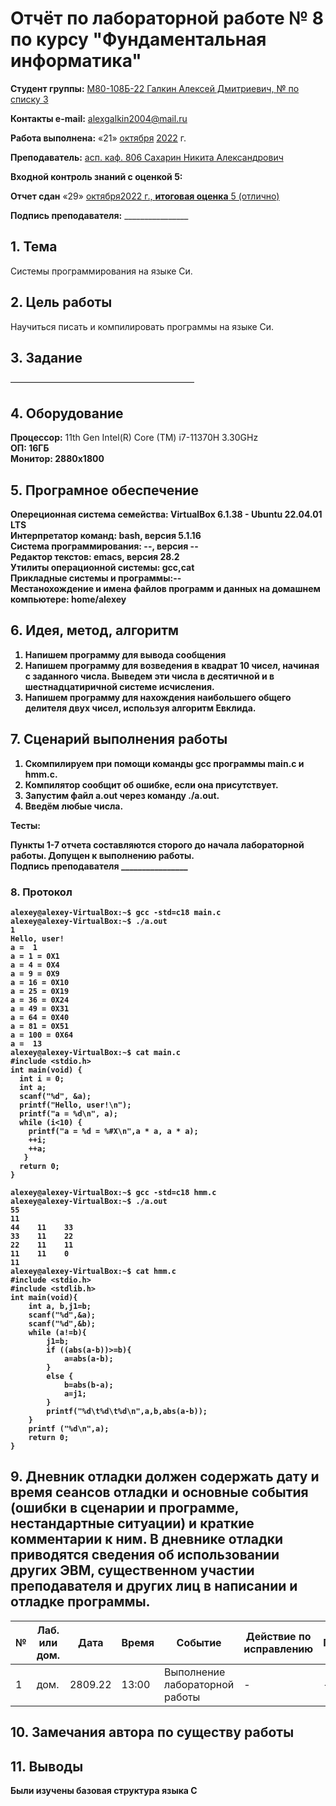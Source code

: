 # **Отчёт по лабораторной работе № 8** по курсу "Фундаментальная информатика"

<b>Студент группы:</b> <ins>М80-108Б-22 Галкин Алексей Дмитриевич, № по списку 3</ins> 

<b>Контакты e-mail:</b> <ins>alexgalkin2004@mail.ru</ins>

<b>Работа выполнена:</b> «21» <ins>октября</ins> <ins>2022</ins> г.

<b>Преподаватель:</b> <ins>асп. каф. 806 Сахарин Никита Александрович</ins>

<b>Входной контроль знаний с оценкой 5:</b> <ins></ins>

<b>Отчет сдан</b> «29» <ins>октября<ins>2022</ins> г., <b>итоговая оценка</b> <ins>5 (отлично)</ins>

<b>Подпись преподавателя:</b> ________________  

## 1. Тема
Системы программирования на языке Си.

## 2. Цель работы
Научиться писать и компилировать программы на языке Си.

## 3. Задание
—————————————————————
  
## 4. Оборудование
<b>Процессор:</b> 11th Gen Intel(R) Core (TM) i7-11370H 3.30GHz<br/>
<b>ОП: 16ГБ <br/>
<b>Монитор: 2880x1800 <br/>
## 5. Програмное обеспечение
<b>Опереционная система семейства: VirtualBox 6.1.38 - Ubuntu 22.04.01 LTS<br/>
<b>Интерпретатор команд:</b> bash, версия 5.1.16<br/>
<b>Система программирования:</b> --, версия --<br/>
<b>Редактор текстов:</b> emacs, версия **28.2**<br/>
<b>Утилиты операционной системы:</b> gcc,cat<br/>
<b>Прикладные системы и программы:</b>--<br/>
<b>Местанохождение и имена файлов программ и данных на домашнем компьютере:</b> home/alexey<br/>
## 6. Идея, метод, алгоритм
1. Напишем программу для вывода сообщения
2. Напишем программу для возведения в квадрат 10 чисел, начиная с заданного числа. Выведем эти числа в десятичной и в шестнадцатиричной системе исчисления.
3. Напишем программу для нахождения наибольшего общего делителя двух чисел, используя алгоритм Евклида.
## 7. Сценарий выполнения работы
1. Скомпилируем при помощи команды gcc программы main.c и hmm.c.
2. Компилятор сообщит об ошибке, если она присутствует.
3. Запустим файл a.out через команду ./a.out.
4. Введём любые числа.

Тесты: <br/>

Пункты 1-7 отчета составляются сторого до начала лабораторной работы.
Допущен к выполнению работы.  
<b>Подпись преподавателя</b> ________________
### 8. **Протокол**
```
alexey@alexey-VirtualBox:~$ gcc -std=c18 main.c
alexey@alexey-VirtualBox:~$ ./a.out
1
Hello, user!
a =  1
a = 1 = 0X1
a = 4 = 0X4
a = 9 = 0X9
a = 16 = 0X10
a = 25 = 0X19
a = 36 = 0X24
a = 49 = 0X31
a = 64 = 0X40
a = 81 = 0X51
a = 100 = 0X64
a =  13
alexey@alexey-VirtualBox:~$ cat main.c 
#include <stdio.h>
int main(void) {
  int i = 0;
  int a;
  scanf("%d", &a);
  printf("Hello, user!\n");
  printf("a = %d\n", a);
  while (i<10) { 
    printf("a = %d = %#X\n",a * a, a * a);
    ++i;
    ++a;
   }
  return 0;
}
```
```
alexey@alexey-VirtualBox:~$ gcc -std=c18 hmm.c
alexey@alexey-VirtualBox:~$ ./a.out
55
11
44    11    33
33    11    22
22    11    11
11    11    0
11
alexey@alexey-VirtualBox:~$ cat hmm.c
#include <stdio.h>
#include <stdlib.h>
int main(void){
    int a, b,j1=b;
    scanf("%d",&a);
    scanf("%d",&b);
    while (a!=b){
        j1=b;
        if ((abs(a-b))>=b){
            a=abs(a-b);
        }
        else {
            b=abs(b-a);
            a=j1;
        }
        printf("%d\t%d\t%d\n",a,b,abs(a-b));     
    }        
    printf ("%d\n",a);
    return 0;        
}   

```

## 9. Дневник отладки должен содержать дату и время сеансов отладки и основные события (ошибки в сценарии и программе, нестандартные ситуации) и краткие комментарии к ним. В дневнике отладки приводятся сведения об использовании других ЭВМ, существенном участии преподавателя и других лиц в написании и отладке программы.

| № |  Лаб. или дом. | Дата | Время | Событие | Действие по исправлению | Примечание |
| ------ | ------ | ------ | ------ | ------ | ------ | ------ |
| 1 | дом. | 2809.22 | 13:00 | Выполнение лабораторной работы | - | - |    
## 10. Замечания автора по существу работы

## 11. Выводы
Были изучены базовая структура языка C
